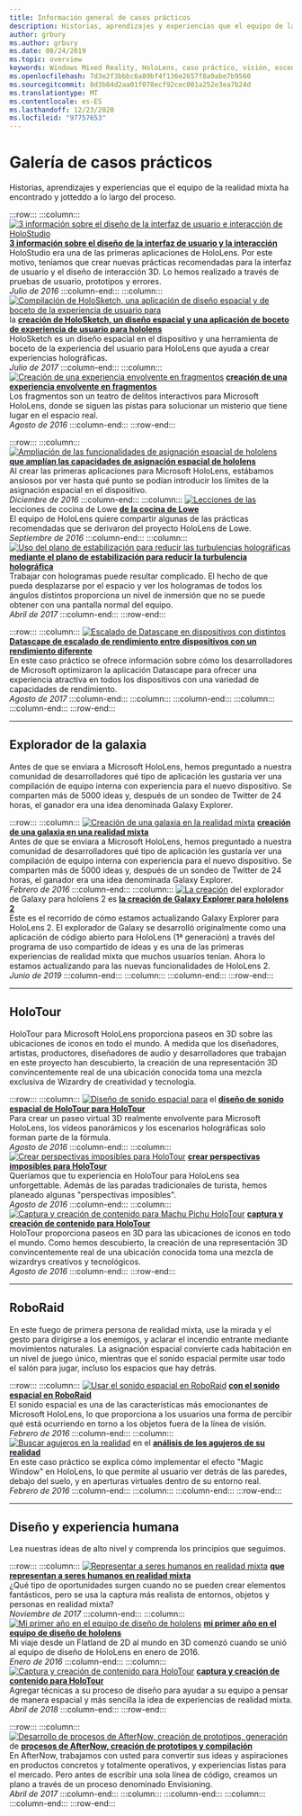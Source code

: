 ```yaml
---
title: Información general de casos prácticos
description: Historias, aprendizajes y experiencias que el equipo de la realidad mixta ha encontrado y jotteddo a lo largo del proceso.
author: grbury
ms.author: grbury
ms.date: 08/24/2019
ms.topic: overview
keywords: Windows Mixed Reality, HoloLens, caso práctico, visión, escenarios, casos prácticos, auriculares de realidad mixta, auriculares de realidad mixta de Windows, auriculares de realidad virtual
ms.openlocfilehash: 7d3e2f3bbbc6a89bf4f136e2657f8a9abe7b9560
ms.sourcegitcommit: 8d3b84d2aa01f078ecf92cec001a252e3ea7b24d
ms.translationtype: MT
ms.contentlocale: es-ES
ms.lasthandoff: 12/23/2020
ms.locfileid: "97757653"
---
```

# <a name="case-study-gallery"></a>Galería de casos prácticos

Historias, aprendizajes y experiencias que el equipo de la realidad mixta ha encontrado y jotteddo a lo largo del proceso.

:::row:::
    :::column:::
       [ ![ 3 información sobre el diseño de la interfaz de usuario e interacción de HoloStudio](images/thought-bubble-500px.jpg)](../out-of-scope/case-study-3-holostudio-ui-and-interaction-design-learnings.md) **[3 información sobre el diseño de la interfaz de usuario y la interacción](../out-of-scope/case-study-3-holostudio-ui-and-interaction-design-learnings.md)**<br>
        HoloStudio era una de las primeras aplicaciones de HoloLens. Por este motivo, teníamos que crear nuevas prácticas recomendadas para la interfaz de usuario y el diseño de interacción 3D. Lo hemos realizado a través de pruebas de usuario, prototipos y errores.<br>
        *Julio de 2016*
    :::column-end:::
    :::column:::
       [ ![ Compilación de HoloSketch, una aplicación de diseño espacial y de boceto de la experiencia de usuario para](images/holosketch-image-01-640px.png)](../out-of-scope/case-study-building-holosketch,-a-spatial-layout-and-ux-sketching-app-for-hololens.md) la **[creación de HoloSketch, un diseño espacial y una aplicación de boceto de experiencia de usuario para hololens](../out-of-scope/case-study-building-holosketch,-a-spatial-layout-and-ux-sketching-app-for-hololens.md)**<br>
        HoloSketch es un diseño espacial en el dispositivo y una herramienta de boceto de la experiencia del usuario para HoloLens que ayuda a crear experiencias holográficas.<br>
         *Julio de 2017*
    :::column-end:::
    :::column:::
       [ ![ Creación de una experiencia envolvente en fragmentos](images/surfacereconstruction.jpg)](../out-of-scope/case-study-creating-an-immersive-experience-in-fragments.md) **[creación de una experiencia envolvente en fragmentos](../out-of-scope/case-study-creating-an-immersive-experience-in-fragments.md)**<br>
        Los fragmentos son un teatro de delitos interactivos para Microsoft HoloLens, donde se siguen las pistas para solucionar un misterio que tiene lugar en el espacio real.<br>
        *Agosto de 2016*
    :::column-end:::
:::row-end:::

:::row:::
    :::column:::
       [ ![ Ampliación de las funcionalidades de asignación espacial de hololens](images/away-from-camera-position-500px.png)](../out-of-scope/case-study-expanding-the-spatial-mapping-capabilities-of-hololens.md) **[que amplían las capacidades de asignación espacial de hololens](../out-of-scope/case-study-expanding-the-spatial-mapping-capabilities-of-hololens.md)**<br>
        Al crear las primeras aplicaciones para Microsoft HoloLens, estábamos ansiosos por ver hasta qué punto se podían introducir los límites de la asignación espacial en el dispositivo.<br>
        *Diciembre de 2016*
    :::column-end:::
    :::column:::
       [ ![ Lecciones de las](images/lowes.jpg)](../out-of-scope/case-study-lessons-from-the-lowes-kitchen.md) lecciones de cocina de Lowe **[de la cocina de Lowe](../out-of-scope/case-study-lessons-from-the-lowes-kitchen.md)**<br>
        El equipo de HoloLens quiere compartir algunas de las prácticas recomendadas que se derivaron del proyecto HoloLens de Lowe.<br>
        *Septiembre de 2016*
    :::column-end:::
    :::column:::
       [ ![ Uso del plano de estabilización para reducir las turbulencias holográficas](images/holotour-stabilization-plane-500px.jpg)](../develop/platform-capabilities-and-apis/case-study-using-the-stabilization-plane-to-reduce-holographic-turbulence.md) **[mediante el plano de estabilización para reducir la turbulencia holográfica](../develop/platform-capabilities-and-apis/case-study-using-the-stabilization-plane-to-reduce-holographic-turbulence.md)**<br>
        Trabajar con hologramas puede resultar complicado. El hecho de que pueda desplazarse por el espacio y ver los hologramas de todos los ángulos distintos proporciona un nivel de inmersión que no se puede obtener con una pantalla normal del equipo.<br>
        *Abril de 2017*
    :::column-end:::
:::row-end:::

:::row:::
    :::column:::
       [ ![ Escalado de Datascape en dispositivos con distintos](images/cloud-steps-1-4-700px.jpg)](../out-of-scope/case-study-scaling-datascape-across-devices-with-different-performance.md) **[Datascape de escalado de rendimiento entre dispositivos con un rendimiento diferente](../out-of-scope/case-study-scaling-datascape-across-devices-with-different-performance.md)**<br>
        En este caso práctico se ofrece información sobre cómo los desarrolladores de Microsoft optimizaron la aplicación Datascape para ofrecer una experiencia atractiva en todos los dispositivos con una variedad de capacidades de rendimiento.<br>
        *Agosto de 2017*
    :::column-end:::
    :::column:::
    :::column-end:::
    :::column:::
    :::column-end:::
:::row-end:::

---

## <a name="galaxy-explorer"></a>Explorador de la galaxia

Antes de que se enviara a Microsoft HoloLens, hemos preguntado a nuestra comunidad de desarrolladores qué tipo de aplicación les gustaría ver una compilación de equipo interna con experiencia para el nuevo dispositivo. Se comparten más de 5000 ideas y, después de un sondeo de Twitter de 24 horas, el ganador era una idea denominada Galaxy Explorer.

:::row:::
    :::column:::
       [ ![ Creación de una galaxia en la realidad mixta](images/full-galaxy-500px.png)](../out-of-scope/case-study-creating-a-galaxy-in-mixed-reality.md) **[creación de una galaxia en una realidad mixta](../out-of-scope/case-study-creating-a-galaxy-in-mixed-reality.md)**<br>
        Antes de que se enviara a Microsoft HoloLens, hemos preguntado a nuestra comunidad de desarrolladores qué tipo de aplicación les gustaría ver una compilación de equipo interna con experiencia para el nuevo dispositivo. Se comparten más de 5000 ideas y, después de un sondeo de Twitter de 24 horas, el ganador era una idea denominada Galaxy Explorer.<br>
         *Febrero de 2016*
    :::column-end:::
    :::column:::
       [ ![ La creación](../develop/unity/images/ge-update-interactions-concept-force-grab.png)](../develop/unity/galaxy-explorer-update.md) del explorador de Galaxy para hololens 2 es **[la creación de Galaxy Explorer para hololens 2](../develop/unity/galaxy-explorer-update.md)**<br>
        Este es el recorrido de cómo estamos actualizando Galaxy Explorer para HoloLens 2. El explorador de Galaxy se desarrolló originalmente como una aplicación de código abierto para HoloLens (1ª generación) a través del programa de uso compartido de ideas y es una de las primeras experiencias de realidad mixta que muchos usuarios tenían. Ahora lo estamos actualizando para las nuevas funcionalidades de HoloLens 2.<br>
        *Junio de 2019*
    :::column-end:::
    :::column:::
    :::column-end:::
:::row-end:::

---

## <a name="holotour"></a>HoloTour

HoloTour para Microsoft HoloLens proporciona paseos en 3D sobre las ubicaciones de iconos en todo el mundo. A medida que los diseñadores, artistas, productores, diseñadores de audio y desarrolladores que trabajan en este proyecto han descubierto, la creación de una representación 3D convincentemente real de una ubicación conocida toma una mezcla exclusiva de Wizardry de creatividad y tecnología.

:::row:::
    :::column:::
       [ ![ Diseño de sonido espacial para](../out-of-scope/images/recreated-colosseum-holotour-500px.png)](../design/case-study-spatial-sound-design-for-holotour.md) el **[diseño de sonido espacial de HoloTour para HoloTour](../design/case-study-spatial-sound-design-for-holotour.md)**<br>
        Para crear un paseo virtual 3D realmente envolvente para Microsoft HoloLens, los vídeos panorámicos y los escenarios holográficas solo forman parte de la fórmula.<br>
         *Agosto de 2016*
    :::column-end:::
    :::column:::
       [ ![ Crear perspectivas imposibles para HoloTour](../out-of-scope/images/rome-colosseum-overlay-500px.png)](../out-of-scope/case-study-creating-impossible-perspectives-for-holotour.md) **[crear perspectivas imposibles para HoloTour](../out-of-scope/case-study-creating-impossible-perspectives-for-holotour.md)**<br>
        Queríamos que tu experiencia en HoloTour para HoloLens sea unforgettable. Además de las paradas tradicionales de turista, hemos planeado algunas "perspectivas imposibles".<br>
        *Agosto de 2016*
    :::column-end:::
    :::column:::
       [ ![ Captura y creación de contenido para Machu Pichu HoloTour](../out-of-scope/images/camera-machu-pichu-500px.png)](../out-of-scope/case-study-capturing-and-creating-content-for-holotour.md) **[captura y creación de contenido para HoloTour](../out-of-scope/case-study-capturing-and-creating-content-for-holotour.md)**<br>
        HoloTour proporciona paseos en 3D para las ubicaciones de iconos en todo el mundo. Como hemos descubierto, la creación de una representación 3D convincentemente real de una ubicación conocida toma una mezcla de wizardrys creativos y tecnológicos.<br>
        *Agosto de 2016*
    :::column-end:::
:::row-end:::

---

## <a name="roboraid"></a>RoboRaid

En este fuego de primera persona de realidad mixta, use la mirada y el gesto para dirigirse a los enemigos, y aclarar el incendio entrante mediante movimientos naturales. La asignación espacial convierte cada habitación en un nivel de juego único, mientras que el sonido espacial permite usar todo el salón para jugar, incluso los espacios que hay detrás.

:::row:::
    :::column:::
       [ ![ Usar el sonido espacial en RoboRaid](../design/images/successful-dodge-roboraid-500px.jpg)](../design/case-study-using-spatial-sound-in-roboraid.md) **[con el sonido espacial en RoboRaid](../design/case-study-using-spatial-sound-in-roboraid.md)**<br>
        El sonido espacial es una de las características más emocionantes de Microsoft HoloLens, lo que proporciona a los usuarios una forma de percibir qué está ocurriendo en torno a los objetos fuera de la línea de visión.<br>
         *Febrero de 2016*
    :::column-end:::
    :::column:::
       [ ![ Buscar agujeros en la realidad](../develop/unity/images/roboraid-640px.png)](../out-of-scope/case-study-looking-through-holes-in-your-reality.md) en el **[análisis de los agujeros de su realidad](../out-of-scope/case-study-looking-through-holes-in-your-reality.md)**<br>
        En este caso práctico se explica cómo implementar el efecto "Magic Window" en HoloLens, lo que permite al usuario ver detrás de las paredes, debajo del suelo, y en aperturas virtuales dentro de su entorno real.<br>
        *Febrero de 2016*
    :::column-end:::
    :::column:::
    :::column-end:::
:::row-end:::

---

## <a name="design-and-human-experience"></a>Diseño y experiencia humana

Lea nuestras ideas de alto nivel y comprenda los principios que seguimos.

:::row:::
    :::column:::
       [ ![ Representar a seres humanos en realidad mixta](../develop/unity/images/bang-ai-weiwie.jpg)](../out-of-scope/case-study-representing-humans-in-mixed-reality.md) **[que representan a seres humanos en realidad mixta](../out-of-scope/case-study-representing-humans-in-mixed-reality.md)**<br>
        ¿Qué tipo de oportunidades surgen cuando no se pueden crear elementos fantásticos, pero se usa la captura más realista de entornos, objetos y personas en realidad mixta?<br>
         *Noviembre de 2017*
    :::column-end:::
    :::column:::
       [ ![ Mi primer año en el equipo de diseño de hololens](../develop/unity/images/MotionController.jpg)](../out-of-scope/case-study-my-first-year-on-the-hololens-design-team.md) **[mi primer año en el equipo de diseño de hololens](../out-of-scope/case-study-my-first-year-on-the-hololens-design-team.md)**<br>
        Mi viaje desde un Flatland de 2D al mundo en 3D comenzó cuando se unió al equipo de diseño de HoloLens en enero de 2016.<br>
        *Enero de 2016*
    :::column-end:::
    :::column:::
       [ ![ Captura y creación de contenido para HoloTour](images/academyteam1000.png)](case-study-expanding-the-design-process-for-mixed-reality.md) **[captura y creación de contenido para HoloTour](case-study-expanding-the-design-process-for-mixed-reality.md)**<br>
        Agregar técnicas a su proceso de diseño para ayudar a su equipo a pensar de manera espacial y más sencilla la idea de experiencias de realidad mixta.<br>
        *Abril de 2018*
    :::column-end:::
:::row-end:::

:::row:::
    :::column:::
       [ ![ Desarrollo de procesos de AfterNow, creación de prototipos, generación](../out-of-scope/images/whatisenvisioning-640px.png)](../out-of-scope/case-study-afternows-process-envisioning,-prototyping,-building.md) de **[procesos de AfterNow, creación de prototipos y compilación](../out-of-scope/case-study-afternows-process-envisioning,-prototyping,-building.md)**<br>
        En AfterNow, trabajamos con usted para convertir sus ideas y aspiraciones en productos concretos y totalmente operativos, y experiencias listas para el mercado. Pero antes de escribir una sola línea de código, creamos un plano a través de un proceso denominado Envisioning.<br>
        *Abril de 2017*
    :::column-end:::
    :::column:::
    :::column-end:::
    :::column:::
    :::column-end:::
:::row-end:::
